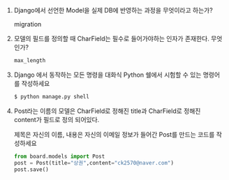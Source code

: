 1. Django에서 선언한 Model을 실제 DB에 반영하는 과정을 무엇이라고 하는가?

   migration



2. 모델의 필드를 정의할 때 CharField는 필수로 들어가야하는 인자가 존재한다. 무엇인가?

   ```python
   max_length
   ```


3. Django 에서 동작하는 모든 명령을 대화식 Python 쉘에서 시험할 수 있는 명령어를 작성하세요

   ```bash
   $ python manage.py shell
   ```


4. Post라는 이름의 모델은 CharField로 정해진 title과 CharField로 정해진 content가 필드로 정의 되어있다. 

   제목은 자신의 이름, 내용은 자신의 이메일 정보가 들어간 Post를 만드는 코드를 작성하세요

   ```python
   from board.models import Post
   post = Post(title="상권",content="ck2570@naver.com")
   post.save()
   ```


